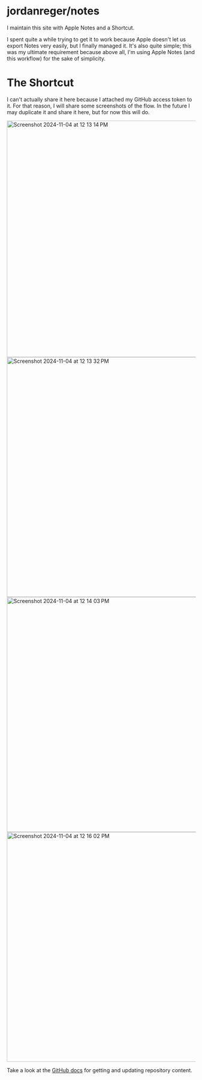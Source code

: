 # jordanreger/notes
I maintain this site with Apple Notes and a Shortcut.

I spent quite a while trying to get it to work because Apple doesn't let us export Notes very easily, but I finally managed it. It's also quite simple; this was my ultimate requirement because above all, I'm using Apple Notes (and this workflow) for the sake of simplicity.

# The Shortcut
I can't actually share it here because I attached my GitHub access token to it. For that reason, I will share some screenshots of the flow. In the future I may duplicate it and share it here, but for now this will do.

<img width="630" alt="Screenshot 2024-11-04 at 12 13 14 PM" src="https://github.com/user-attachments/assets/03f3e66c-2879-4421-b309-31437e703785">
<img width="639" alt="Screenshot 2024-11-04 at 12 13 32 PM" src="https://github.com/user-attachments/assets/63dffc67-b47c-4f48-a27e-63cd5bffc40e">
<img width="626" alt="Screenshot 2024-11-04 at 12 14 03 PM" src="https://github.com/user-attachments/assets/a7678e16-71ac-466f-b335-a76113020557">
<img width="612" alt="Screenshot 2024-11-04 at 12 16 02 PM" src="https://github.com/user-attachments/assets/112fb5fc-d88e-4a3c-8016-4d25c592117b">

Take a look at the [GitHub docs](https://docs.github.com/en/rest/repos/contents?apiVersion=2022-11-28#get-repository-content) for getting and updating repository content.
